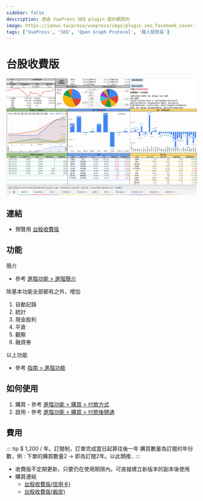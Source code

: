 ```yaml
---
sidebar: false
description: 透過 VuePress SEO plugin 提升網頁的
image: https://ianwu.tw/press/vuepress/imgs/plugin_seo_facebook_cover.jpg
tags: ['VuePress', 'SEO', 'Open Graph Protocol', '瘋人院院長']
---
```


# 台股收費版

![](../../.vuepress/public/images/台股收費版-儀表板(含分頁).jpg)

## 連結

- 預覽用 [台股收費版](https://docs.google.com/spreadsheets/d/1HQE6sgELw7jaiaUFFG-Rlf1bIdRpr4RNo1d43duKRr8)

## 功能

簡介
- 參考 [進階功能 > 進階簡介](../PayOnly/進階簡介.md)

除基本功能全部都有之外，增加
1. 自動記錄
2. 統計
3. 現金股利
4. 平倉
5. 觀察
6. 融資券

以上功能
- 參考 [指南 > 進階功能](../PayOnly/功能.md)

## 如何使用

1. 購買 - 參考 [進階功能 > 購買 > 付款方式](../PayOnly/購買.md#付款方式)
2. 啟用 - 參考 [進階功能 > 購買 > 付款後開通](../PayOnly/購買.md#付款後開通)

## 費用

::: tip $ 1,200 / 年。訂閱制，訂單完成當日起算往後一年
購買數量為訂閱的年份數，例 : 下單的購買數量2 → 即為訂閱2年。以此類推..
:::

- 收費版不定期更新，只要仍在使用期限內。可直接建立新版本的副本後使用
- 購買連結
  - [台股收費版(信用卡)](https://cart.cashier.ecpay.com.tw/qp/ntY1)
  - [台股收費版(蝦皮)](https://shopee.tw/Google%E8%A9%A6%E7%AE%97%E8%A1%A8%E3%80%90%E5%85%A8%E8%87%AA%E5%8B%95%E8%82%A1%E7%A5%A8%E7%AE%A1%E7%90%86%E8%A1%A8-%E5%8F%B0%E8%82%A1%E4%BB%98%E8%B2%BB%E7%89%88%E3%80%91%F0%9F%93%9DExcel-%E8%82%A1%E7%A5%A8%E7%AE%A1%E7%90%86-%E7%AF%84%E6%9C%AC-%E8%87%AA%E5%8B%95%E5%8C%96-%E8%82%A1%E7%A5%A8%E8%A8%98%E5%B8%B3-%E8%82%A1%E7%A5%A8%E6%95%B4%E7%90%86-%E8%82%A1%E7%A5%A8%E6%90%8D%E7%9B%8A-i.150537601.9985869773?position=1)
  
  
